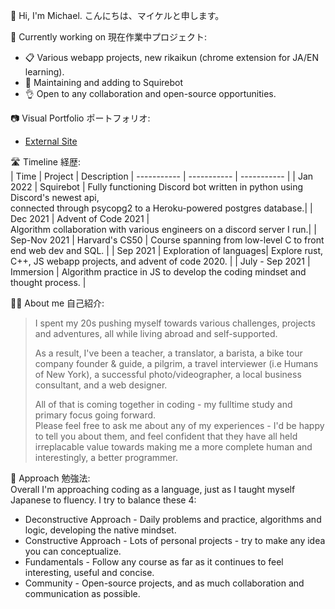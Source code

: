 🌱 Hi, I'm Michael. こんにちは、マイケルと申します。

🔭 Currently working on 現在作業中プロジェクト:<br>
- 📋 Various webapp projects, new rikaikun (chrome extension for JA/EN learning).
- 🤖 Maintaining and adding to Squirebot
- 👌 Open to any collaboration and open-source opportunities.

📷 Visual Portfolio ポートフォリオ:<br>
- [External Site](https://maikerupero.smugmug.com)

🛣 Timeline 経歴:<br>
| Time        | Project | Description
| ----------- | ----------- | ----------- | 
| Jan 2022    | Squirebot | Fully functioning Discord bot written in python using Discord's newest api,<br>connected through psycopg2 to a Heroku-powered postgres database.|
| Dec 2021    | Advent of Code 2021 |  <br> Algorithm collaboration with various engineers on a discord server I run.|
| Sep-Nov 2021 | Harvard's CS50 | Course spanning from low-level C to front end web dev and SQL. |
| Sep 2021 | Exploration of languages| Explore rust, C++, JS webapp projects, and advent of code 2020. |
| July - Sep 2021 | Immersion | Algorithm practice in JS to develop the coding mindset and thought process. |

🧗‍♂️ About me 自己紹介:<br>

> I spent my 20s pushing myself towards various challenges, projects and adventures, all while living abroad and self-supported. 
> 
> As a result, I've been a teacher, a translator, a barista, a bike tour company founder & guide, a pilgrim, a travel interviewer (i.e Humans of New York), a successful photo/videographer, a local business consultant, and a web designer.
> 
> All of that is coming together in coding - my fulltime study and primary focus going forward.<br> 
> Please feel free to ask me about any of my experiences - I'd be happy to tell you about them, and feel confident that they have all held irreplacable value towards making me a more complete human and interestingly, a better programmer. 

📝 Approach 勉強法:<br>
Overall I'm approaching coding as a language, just as I taught myself Japanese to fluency. I try to balance these 4:
+ Deconstructive Approach - Daily problems and practice, algorithms and logic, developing the native mindset.
+ Constructive Approach - Lots of personal projects - try to make any idea you can conceptualize.
+ Fundamentals - Follow any course as far as it continues to feel interesting, useful and concise.
+ Community - Open-source projects, and as much collaboration and communication as possible.

